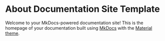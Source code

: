 # About Documentation Site Template

Welcome to your MkDocs-powered documentation site! This is the homepage of your documentation built using [MkDocs](https://www.mkdocs.org/) with the [Material theme](https://squidfunk.github.io/mkdocs-material/).
